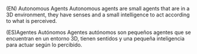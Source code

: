 
(EN) Autonomous Agents
Autonomous agents are small agents that are in a 3D environment, they have senses and a small intelligence to act according to what is perceived.



(ES)Agentes Autónomos
Agentes autónomos son pequeños agentes que se encuentran en un entorno 3D, tienen sentidos y una pequeña inteligencia para actuar según lo percibido.
